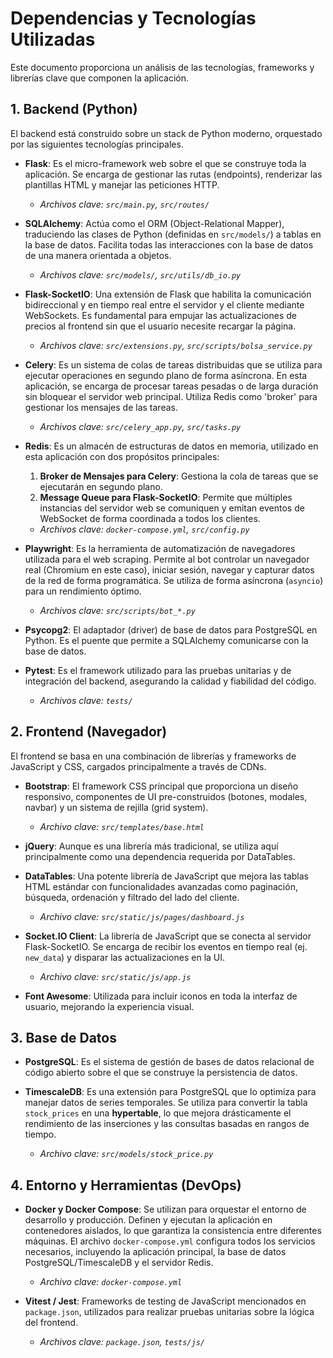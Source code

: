 
# Dependencias y Tecnologías Utilizadas

Este documento proporciona un análisis de las tecnologías, frameworks y librerías clave que componen la aplicación.

## 1. Backend (Python)

El backend está construido sobre un stack de Python moderno, orquestado por las siguientes tecnologías principales.

- **Flask**: Es el micro-framework web sobre el que se construye toda la aplicación. Se encarga de gestionar las rutas (endpoints), renderizar las plantillas HTML y manejar las peticiones HTTP.
  - *Archivos clave: `src/main.py`, `src/routes/`*

- **SQLAlchemy**: Actúa como el ORM (Object-Relational Mapper), traduciendo las clases de Python (definidas en `src/models/`) a tablas en la base de datos. Facilita todas las interacciones con la base de datos de una manera orientada a objetos.
  - *Archivos clave: `src/models/`, `src/utils/db_io.py`*

- **Flask-SocketIO**: Una extensión de Flask que habilita la comunicación bidireccional y en tiempo real entre el servidor y el cliente mediante WebSockets. Es fundamental para empujar las actualizaciones de precios al frontend sin que el usuario necesite recargar la página.
  - *Archivos clave: `src/extensions.py`, `src/scripts/bolsa_service.py`*

- **Celery**: Es un sistema de colas de tareas distribuidas que se utiliza para ejecutar operaciones en segundo plano de forma asíncrona. En esta aplicación, se encarga de procesar tareas pesadas o de larga duración sin bloquear el servidor web principal. Utiliza Redis como 'broker' para gestionar los mensajes de las tareas.
  - *Archivos clave: `src/celery_app.py`, `src/tasks.py`*

- **Redis**: Es un almacén de estructuras de datos en memoria, utilizado en esta aplicación con dos propósitos principales:
  1.  **Broker de Mensajes para Celery**: Gestiona la cola de tareas que se ejecutarán en segundo plano.
  2.  **Message Queue para Flask-SocketIO**: Permite que múltiples instancias del servidor web se comuniquen y emitan eventos de WebSocket de forma coordinada a todos los clientes.
  - *Archivos clave: `docker-compose.yml`, `src/config.py`*

- **Playwright**: Es la herramienta de automatización de navegadores utilizada para el web scraping. Permite al bot controlar un navegador real (Chromium en este caso), iniciar sesión, navegar y capturar datos de la red de forma programática. Se utiliza de forma asíncrona (`asyncio`) para un rendimiento óptimo.
  - *Archivos clave: `src/scripts/bot_*.py`*

- **Psycopg2**: El adaptador (driver) de base de datos para PostgreSQL en Python. Es el puente que permite a SQLAlchemy comunicarse con la base de datos.

- **Pytest**: Es el framework utilizado para las pruebas unitarias y de integración del backend, asegurando la calidad y fiabilidad del código.
  - *Archivos clave: `tests/`*

## 2. Frontend (Navegador)

El frontend se basa en una combinación de librerías y frameworks de JavaScript y CSS, cargados principalmente a través de CDNs.

- **Bootstrap**: El framework CSS principal que proporciona un diseño responsivo, componentes de UI pre-construidos (botones, modales, navbar) y un sistema de rejilla (grid system).
  - *Archivo clave: `src/templates/base.html`*

- **jQuery**: Aunque es una librería más tradicional, se utiliza aquí principalmente como una dependencia requerida por DataTables.

- **DataTables**: Una potente librería de JavaScript que mejora las tablas HTML estándar con funcionalidades avanzadas como paginación, búsqueda, ordenación y filtrado del lado del cliente.
  - *Archivo clave: `src/static/js/pages/dashboard.js`*

- **Socket.IO Client**: La librería de JavaScript que se conecta al servidor Flask-SocketIO. Se encarga de recibir los eventos en tiempo real (ej. `new_data`) y disparar las actualizaciones en la UI.
  - *Archivo clave: `src/static/js/app.js`*

- **Font Awesome**: Utilizada para incluir iconos en toda la interfaz de usuario, mejorando la experiencia visual.

## 3. Base de Datos

- **PostgreSQL**: Es el sistema de gestión de bases de datos relacional de código abierto sobre el que se construye la persistencia de datos.

- **TimescaleDB**: Es una extensión para PostgreSQL que lo optimiza para manejar datos de series temporales. Se utiliza para convertir la tabla `stock_prices` en una **hypertable**, lo que mejora drásticamente el rendimiento de las inserciones y las consultas basadas en rangos de tiempo.
  - *Archivo clave: `src/models/stock_price.py`*

## 4. Entorno y Herramientas (DevOps)

- **Docker y Docker Compose**: Se utilizan para orquestar el entorno de desarrollo y producción. Definen y ejecutan la aplicación en contenedores aislados, lo que garantiza la consistencia entre diferentes máquinas. El archivo `docker-compose.yml` configura todos los servicios necesarios, incluyendo la aplicación principal, la base de datos PostgreSQL/TimescaleDB y el servidor Redis.
  - *Archivo clave: `docker-compose.yml`*

- **Vitest / Jest**: Frameworks de testing de JavaScript mencionados en `package.json`, utilizados para realizar pruebas unitarias sobre la lógica del frontend.
  - *Archivos clave: `package.json`, `tests/js/`* 